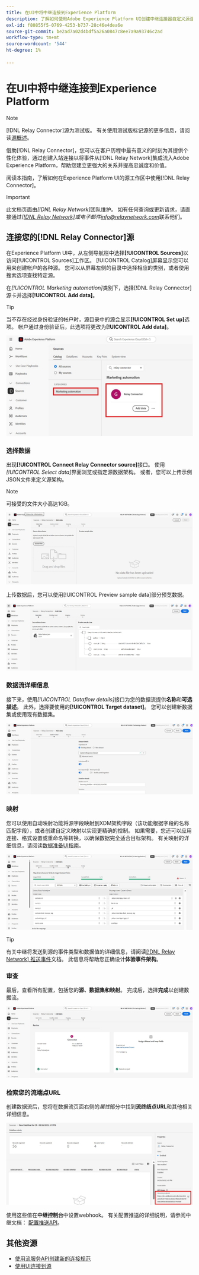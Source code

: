 ```yaml
---
title: 在UI中将中继连接到Experience Platform
description: 了解如何使用Adobe Experience Platform UI创建中继连接器自定义源连接。
exl-id: f80855f5-0769-4253-b737-28c46e4dea6e
source-git-commit: be2ad7a02d4bdf5a26a0847c8ee7a9a93746c2ad
workflow-type: tm+mt
source-wordcount: '544'
ht-degree: 1%

---
```


# 在UI中将中继连接到Experience Platform

>[!NOTE]
>
>[!DNL Relay Connector]源为测试版。 有关使用测试版标记源的更多信息，请阅读[源概述](../../../../home.md#terms-and-conditions)。

借助[!DNL Relay Connector]，您可以在客户历程中最有意义的时刻为其提供个性化体验，通过创建入站连接以将事件从[!DNL Relay Network]集成流入Adobe Experience Platform，帮助您建立更强大的关系并提高忠诚度和价值。

阅读本指南，了解如何在Experience Platform UI的源工作区中使用[!DNL Relay Connector]。

>[!IMPORTANT]
>
>此文档页面由&#x200B;*[!DNL Relay Network]*&#x200B;团队维护。 如有任何查询或更新请求，请直接通过&#x200B;*[[!DNL Relay Network]](https://www.relaynetwork.com/)或电子邮件[info@relaynetwork.com](mailto:info@relaynetwork.com)*&#x200B;联系他们。

## 连接您的[!DNL Relay Connector]源

在Experience Platform UI中，从左侧导航栏中选择&#x200B;**[!UICONTROL Sources]**&#x200B;以访问[!UICONTROL Sources]工作区。 [!UICONTROL Catalog]屏幕显示您可以用来创建帐户的各种源。 您可以从屏幕左侧的目录中选择相应的类别，或者使用搜索选项查找特定源。

在&#x200B;*[!UICONTROL Marketing automation]*&#x200B;类别下，选择[!DNL Relay Connector]源卡并选择&#x200B;**[!UICONTROL Add data]**。

>[!TIP]
>
>当不存在经过身份验证的帐户时，源目录中的源会显示&#x200B;**[!UICONTROL Set up]**&#x200B;选项。 帐户通过身份验证后，此选项将更改为&#x200B;**[!UICONTROL Add data]**。

![源工作区的目录页。](../../../../images/tutorials/create/relay-connector/relay-source.jpg)

### 选择数据

出现&#x200B;**[!UICONTROL Connect Relay Connector source]**&#x200B;接口。 使用&#x200B;*[!UICONTROL Select data]*&#x200B;界面浏览或指定源数据架构。 或者，您可以上传示例JSON文件来定义源架构。

>[!NOTE]
>
>可接受的文件大小高达1GB。

![选择数据接口](../../../../images/tutorials/create/relay-connector/upload-data.jpg)

上传数据后，您可以使用[!UICONTROL Preview sample data]部分预览数据。

![上载的数据。](../../../../images/tutorials/create/relay-connector/uploaded-data.jpg)

### 数据流详细信息

接下来，使用&#x200B;*[!UICONTROL Dataflow details]*&#x200B;接口为您的数据流提供&#x200B;**名称**&#x200B;和&#x200B;**可选描述**。 此外，选择要使用的&#x200B;**[!UICONTROL Target dataset]**。 您可以创建新数据集或使用现有数据集。

![数据流详细信息接口。](../../../../images/tutorials/create/relay-connector/dataflow.jpg)

### 映射

您可以使用自动映射功能将源字段映射到XDM架构字段（该功能根据字段的名称匹配字段），或者创建自定义映射以实现更精确的控制。 如果需要，您还可以应用连接、格式设置或重命名等转换，以确保数据完全适合目标架构。 有关映射的详细信息，请阅读[数据准备UI指南](../../../../../data-prep/ui/mapping.md)。

![源工作流中的映射接口。](../../../../images/tutorials/create/relay-connector/mapping.jpg)

>[!TIP]
>
>有关中继将发送到源的事件类型和数据值的详细信息，请阅读[[!DNL Relay Network] 推送事件](https://docs.relaynetwork.com/docs/push-events)文档。 此信息将帮助您正确设计&#x200B;**体验事件架构**。

### 审查

最后，查看所有配置，包括您的&#x200B;**源、数据集和映射**。 完成后，选择&#x200B;**完成**&#x200B;以创建数据流。

![源工作流的审核步骤。](../../../../images/tutorials/create/relay-connector/review.jpg)

### 检索您的流端点URL

创建数据流后，您将在数据流页面右侧的&#x200B;*属性*&#x200B;部分中找到&#x200B;**流终结点URL**&#x200B;和其他相关详细信息。

![数据流属性](../../../../images/tutorials/create/relay-connector/streaming-endpoint.jpg)

使用这些值在&#x200B;**中继控制台**&#x200B;中设置webhook。 有关配置推送的详细说明，请参阅中继文档： [配置推送API](https://docs.relaynetwork.com/docs/configuring-the-push-api)。

## 其他资源

* [使用流服务API创建新的连接规范](https://experienceleague.adobe.com/en/docs/experience-platform/sources/sdk/streaming-sdk/create)
* [使用UI连接到源](https://experienceleague.adobe.com/en/docs/experience-platform/sources/sdk/streaming-sdk/submit#test-your-source-using-the-ui)
